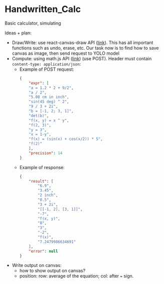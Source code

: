 # Handwritten_Calc
Basic calculator, simulating 

Ideas + plan:
* Draw/Write: use react-canvas-draw API ([link](https://www.npmjs.com/package/react-canvas-draw)). This has all important functions such as undo, erase, etc. Our task now is to find how to save canvas as image, then send request to YOLO model
* Compute: using math.js API ([link](https://api.mathjs.org/)) (use POST). Header must contain `content-type: application/json`:
    * Example of POST request:
        ```json
        {
            "expr": [
            "a = 1.2 * 2 + 9/2",
            "a / 2",
            "5.08 cm in inch",
            "sin(45 deg) ^ 2",
            "9 / 3 + 2i",
            "b = [-1, 2; 3, 1]",
            "det(b)",
            "f(x, y) = x ^ y",
            "f(2, 3)",
            "y = 3",
            "x = 1-y",
            "f(x) = (sin(x) + cos(x/2)) * 5",
            "f(2)"
            ],
            "precision": 14
        }
        ```
    * Example of response:
        ```json
        {
            "result": [
                "6.9",
                "3.45",
                "2 inch",
                "0.5",
                "3 + 2i",
                "[[-1, 2], [3, 1]]",
                "-7",
                "f(x, y)",
                "8",
                "3",
                "-2",
                "f(x)",
                "7.2479986634691"
            ],
            "error": null
        }
        ```
* Write output on canvas:
    * how to show output on canvas?
    * position: row: average of the equation; col: after `=` sign.